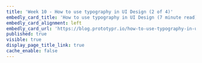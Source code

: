 ```yaml
---
title: 'Week 10 - How to use typography in UI Design (2 of 4)'
embedly_card_title: 'How to use typography in UI Design (7 minute read)'
embedly_card_alignment: left
embedly_card_url: 'https://blog.prototypr.io/how-to-use-typography-in-ui-design-ce045fa4ff2e'
published: true
visible: true
display_page_title_link: true
cache_enable: false
---
```

